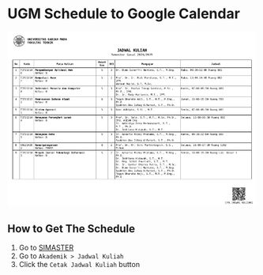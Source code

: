 # UGM Schedule to Google Calendar
![schedule-example](./assets/schedule-example.png)

## How to Get The Schedule
1. Go to [SIMASTER](https://simaster.ugm.ac.id)
2. Go to `Akademik > Jadwal Kuliah`
3. Click the `Cetak Jadwal Kuliah` button